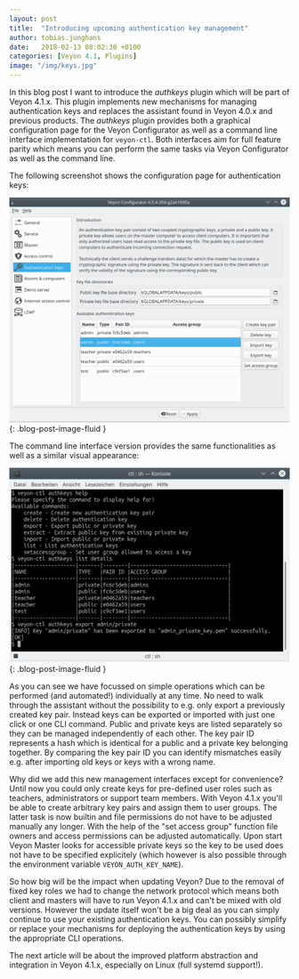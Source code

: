 ```yaml
---
layout: post
title:  "Introducing upcoming authentication key management"
author: tobias.junghans
date:   2018-02-13 08:02:30 +0100
categories: [Veyon 4.1, Plugins]
image: "/img/keys.jpg"
---
```


In this blog post I want to introduce the *authkeys* plugin which will be part of Veyon 4.1.x. This plugin implements new mechanisms for managing authentication keys and replaces the assistant found in Veyon 4.0.x and previous products. The *authkeys* plugin provides both a graphical configuration page for the Veyon Configurator as well as a command line interface implementation for `veyon-ctl`. Both interfaces aim for full feature parity which means you can perform the same tasks via Veyon Configurator as well as the command line.

The following screenshot shows the configuration page for authentication keys:

![authkeys configuration page](/img/authkeys-configurator.png){: .blog-post-image-fluid }

The command line interface version provides the same functionalities as well as a similar visual appearance:

![authkeys command line interface](/img/authkeys-cli.png){: .blog-post-image-fluid }

As you can see we have focussed on simple operations which can be performed (and automated!) individually at any time. No need to walk through the assistant without the possibility to e.g. only export a previously created key pair. Instead keys can be exported or imported with just one click or one CLI command. Public and private keys are listed separately so they can be managed independently of each other. The key pair ID represents a hash which is identical for a public and a private key belonging together. By comparing the key pair ID you can identify mismatches easily e.g. after importing old keys or keys with a wrong name.

Why did we add this new management interfaces except for convenience? Until now you could only create keys for pre-defined user roles such as teachers, administrators or support team members. With Veyon 4.1.x you'll be able to create arbitrary key pairs and assign them to user groups. The latter task is now builtin and file permissions do not have to be adjusted manually any longer. With the help of the "set access group" function file owners and access permissions can be adjusted automatically. Upon start Veyon Master looks for accessible private keys so the key to be used does not have to be specified explicitely (which however is also possible through the environment variable `VEYON_AUTH_KEY_NAME`).

So how big will be the impact when updating Veyon? Due to the removal of fixed key roles we had to change the network protocol which means both client and masters will have to run Veyon 4.1.x and can't be mixed with old versions. However the update itself won't be a big deal as you can simply continue to use your existing authentication keys. You can possibly simplify or replace your mechanisms for deploying the authentication keys by using the appropriate CLI operations.

The next article will be about the improved platform abstraction and integration in Veyon 4.1.x, especially on Linux (full systemd support!).

